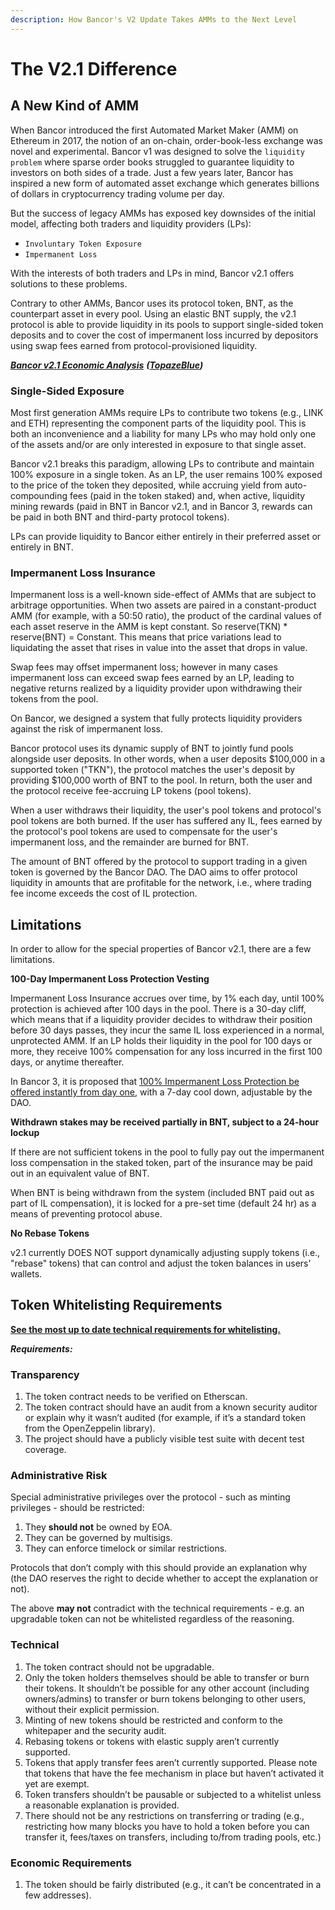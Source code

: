 ```yaml
---
description: How Bancor's V2 Update Takes AMMs to the Next Level‌
---
```


# The V2.1 Difference

## A New Kind of AMM <a href="#a-new-kind-of-amm" id="a-new-kind-of-amm"></a>

When Bancor introduced the first Automated Market Maker (AMM) on Ethereum in 2017, the notion of an on-chain, order-book-less exchange was novel and experimental. Bancor v1 was designed to solve the `liquidity problem` where sparse order books struggled to guarantee liquidity to investors on both sides of a trade. Just a few years later, Bancor has inspired a new form of automated asset exchange which generates billions of dollars in cryptocurrency trading volume per day.‌

But the success of legacy AMMs has exposed key downsides of the initial model, affecting both traders and liquidity providers (LPs):‌

* `Involuntary Token Exposure`
* `Impermanent Loss`

With the interests of both traders and LPs in mind, Bancor v2.1 offers solutions to these problems.‌

Contrary to other AMMs, Bancor uses its protocol token, BNT, as the counterpart asset in every pool. Using an elastic BNT supply, the v2.1 protocol is able to provide liquidity in its pools to support single-sided token deposits and to cover the cost of impermanent loss incurred by depositors using swap fees earned from protocol-provisioned liquidity.

[_**Bancor v2.1 Economic Analysis**_](https://drive.google.com/file/d/1en044m2wchn85aQBcoVx2elmxEYd5kEA/view) _**(**_[_**TopazeBlue**_](https://topaze.blue)_**)**_

### Single-Sided Exposure <a href="#single-token-staking" id="single-token-staking"></a>

Most first generation AMMs require LPs to contribute two tokens (e.g., LINK and ETH) representing the component parts of the liquidity pool. This is both an inconvenience and a liability for many LPs who may hold only one of the assets and/or are only interested in exposure to that single asset.&#x20;

Bancor v2.1 breaks this paradigm, allowing LPs to contribute and maintain 100% exposure in a single token. As an LP, the user remains 100% exposed to the price of the token they deposited, while accruing yield from auto-compounding fees (paid in the token staked) and, when active, liquidity mining rewards (paid in BNT in Bancor v2.1, and in Bancor 3, rewards can be paid in both BNT and third-party protocol tokens).

LPs can provide liquidity to Bancor either entirely in their preferred asset or entirely in BNT.

### Impermanent Loss Insurance <a href="#mitigating-impermanent-loss" id="mitigating-impermanent-loss"></a>

Impermanent loss is a well-known side-effect of AMMs that are subject to arbitrage opportunities. When two assets are paired in a constant-product AMM (for example, with a 50:50 ratio), the product of the cardinal values of each asset reserve in the AMM is kept constant. So reserve(TKN) \* reserve(BNT) = Constant. This means that price variations lead to liquidating the asset that rises in value into the asset that drops in value.&#x20;

Swap fees may offset impermanent loss; however in many cases impermanent loss can exceed swap fees earned by an LP, leading to negative returns realized by a liquidity provider upon withdrawing their tokens from the pool.

On Bancor, we designed a system that fully protects liquidity providers against the risk of impermanent loss.

Bancor protocol uses its dynamic supply of BNT to jointly fund pools alongside user deposits. In other words, when a user deposits $100,000 in a supported token ("TKN"), the protocol matches the user's deposit by providing $100,000 worth of BNT to the pool. In return, both the user and the protocol receive fee-accruing LP tokens (pool tokens).

When a user withdraws their liquidity, the user's pool tokens and protocol's pool tokens are both burned. If the user has suffered any IL, fees earned by the protocol's pool tokens are used to compensate for the user's impermanent loss, and the remainder are burned for BNT.

The amount of BNT offered by the protocol to support trading in a given token is governed by the Bancor DAO. The DAO aims to offer protocol liquidity in amounts that are profitable for the network, i.e., where trading fee income exceeds the cost of IL protection.

## Limitations <a href="#limitations" id="limitations"></a>

In order to allow for the special properties of Bancor v2.1, there are a few limitations.‌

**100-Day Impermanent Loss Protection Vesting**

Impermanent Loss Insurance accrues over time, by 1% each day, until 100% protection is achieved after 100 days in the pool. There is a 30-day cliff, which means that if a liquidity provider decides to withdraw their position before 30 days passes, they incur the same IL loss experienced in a normal, unprotected AMM. If an LP holds their liquidity in the pool for 100 days or more, they receive 100% compensation for any loss incurred in the first 100 days, or anytime thereafter.&#x20;

In Bancor 3,  it is proposed that [100% Impermanent Loss Protection be offered instantly from day one](https://gov.bancor.network/t/bip15-proposing-bancor-3/3445), with a 7-day cool down, adjustable by the DAO.

**Withdrawn stakes may be received partially in BNT, subject to a 24-hour lockup**

If there are not sufficient tokens in the pool to fully pay out the impermanent loss compensation in the staked token, part of the insurance may be paid out in an equivalent value of BNT.

When BNT is being withdrawn from the system (included BNT paid out as part of IL compensation), it is locked for a pre-set time (default 24 hr) as a means of preventing protocol abuse.

**No Rebase Tokens**

v2.1 currently DOES NOT support dynamically adjusting supply tokens (i.e., "rebase" tokens) that can control and adjust the token balances in users' wallets.

## **Token Whitelisting Requirements**

****[**See the most up to date technical requirements for whitelisting.**](https://gov.bancor.network/t/whitelisting-requirements/1849)****

_**Requirements:**_

### Transparency&#x20;

1. The token contract needs to be verified on Etherscan.&#x20;
2. The token contract should have an audit from a known security auditor or explain why it wasn’t audited (for example, if it’s a standard token from the OpenZeppelin library).&#x20;
3. The project should have a publicly visible test suite with decent test coverage.

### Administrative Risk&#x20;

Special administrative privileges over the protocol - such as minting privileges - should be restricted:

1. They **should not** be owned by EOA.&#x20;
2. They can be governed by multisigs.&#x20;
3. They can enforce timelock or similar restrictions.

Protocols that don’t comply with this should provide an explanation why (the DAO reserves the right to decide whether to accept the explanation or not).

The above **may not** contradict with the technical requirements - e.g. an upgradable token can not be whitelisted regardless of the reasoning.

### Technical&#x20;

1. The token contract should not be upgradable.&#x20;
2. Only the token holders themselves should be able to transfer or burn their tokens. It shouldn’t be possible for any other account (including owners/admins) to transfer or burn tokens belonging to other users, without their explicit permission.&#x20;
3. Minting of new tokens should be restricted and conform to the whitepaper and the security audit.&#x20;
4. Rebasing tokens or tokens with elastic supply aren’t currently supported.&#x20;
5. Tokens that apply transfer fees aren’t currently supported. Please note that tokens that have the fee mechanism in place but haven’t activated it yet are exempt.&#x20;
6. Token transfers shouldn’t be pausable or subjected to a whitelist unless a reasonable explanation is provided.&#x20;
7. There should not be any restrictions on transferring or trading (e.g., restricting how many blocks you have to hold a token before you can transfer it, fees/taxes on transfers, including to/from trading pools, etc.)&#x20;

### Economic Requirements&#x20;

1. The token should be fairly distributed (e.g., it can’t be concentrated in a few addresses).
